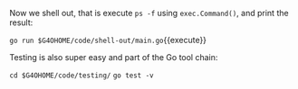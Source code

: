 Now we shell out, that is execute `ps -f` using `exec.Command()`, and print the result:

`go run $G4OHOME/code/shell-out/main.go`{{execute}}

Testing is also super easy and part of the Go tool chain:

`cd $G4OHOME/code/testing/`
`go test -v`